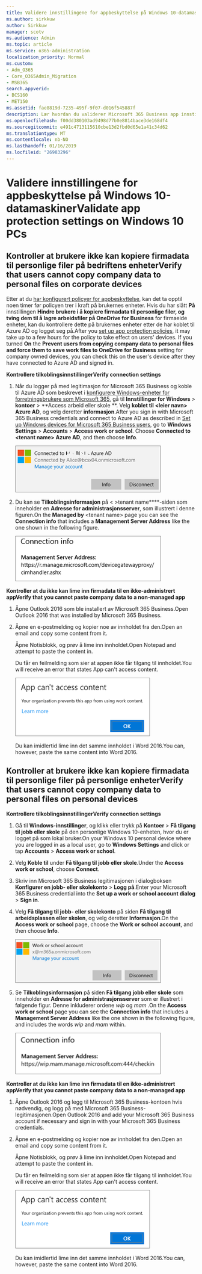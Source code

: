 ```yaml
---
title: Validere innstillingene for appbeskyttelse på Windows 10-datamaskiner
ms.author: sirkkuw
author: Sirkkuw
manager: scotv
ms.audience: Admin
ms.topic: article
ms.service: o365-administration
localization_priority: Normal
ms.custom:
- Adm_O365
- Core_O365Admin_Migration
- MSB365
search.appverid:
- BCS160
- MET150
ms.assetid: fae8819d-7235-495f-9f07-d016f545887f
description: Lær hvordan du validerer Microsoft 365 Business app innstillinger i Windows 10 enheter.
ms.openlocfilehash: f00dd380103ad9498d77b0e8814bace3de168df4
ms.sourcegitcommit: e491c4713115610cbe13d2fbd0d65e1a41c34d62
ms.translationtype: MT
ms.contentlocale: nb-NO
ms.lasthandoff: 01/16/2019
ms.locfileid: "26983296"
---
```

# <a name="validate-app-protection-settings-on-windows-10-pcs"></a><span data-ttu-id="6cc4c-103">Validere innstillingene for appbeskyttelse på Windows 10-datamaskiner</span><span class="sxs-lookup"><span data-stu-id="6cc4c-103">Validate app protection settings on Windows 10 PCs</span></span>

## <a name="verify-that-users-cannot-copy-company-data-to-personal-files-on-corporate-devices"></a><span data-ttu-id="6cc4c-104">Kontroller at brukere ikke kan kopiere firmadata til personlige filer på bedriftens enheter</span><span class="sxs-lookup"><span data-stu-id="6cc4c-104">Verify that users cannot copy company data to personal files on corporate devices</span></span>

<span data-ttu-id="6cc4c-p101">Etter at du [har konfigurert policyer for appbeskyttelse](protection-settings-for-windows-10-devices.md), kan det ta opptil noen timer før policyen trer i kraft på brukernes enheter. Hvis du har slått **På** innstillingen **Hindre brukere i å kopiere firmadata til personlige filer, og tving dem til å lagre arbeidsfiler på OneDrive for Business** for firmaeide enheter, kan du kontrollere dette på brukernes enheter etter de har koblet til Azure AD og logget seg på.</span><span class="sxs-lookup"><span data-stu-id="6cc4c-p101">After you [set up app protection policies](protection-settings-for-windows-10-devices.md), it may take up to a few hours for the policy to take effect on users' devices. If you turned **On** the **Prevent users from copying company data to personal files and force them to save work files to OneDrive for Business** setting for company owned devices, you can check this on the user's device after they have connected to Azure AD and signed in.</span></span> 
  
 <span data-ttu-id="6cc4c-107">**Kontrollere tilkoblingsinnstillinger**</span><span class="sxs-lookup"><span data-stu-id="6cc4c-107">**Verify connection settings**</span></span>
  
1. <span data-ttu-id="6cc4c-p102">Når du logger på med legitimasjon for Microsoft 365 Business og koble til Azure AD som beskrevet i [konfigurere Windows-enheter for forretningsbrukere som Microsoft 365](set-up-windows-devices.md), gå til **Innstillinger for Windows** \> **kontoer** \> \*\*Access arbeid eller skole \*\*. Velg **koblet til \<leier navn\> Azure AD**, og velg deretter **informasjon**.</span><span class="sxs-lookup"><span data-stu-id="6cc4c-p102">After you sign in with Microsoft 365 Business credentials and connect to Azure AD as described in [Set up Windows devices for Microsoft 365 Business users](set-up-windows-devices.md), go to **Windows Settings** \> **Accounts** \> **Access work or school**. Choose **Connected to \<tenant name\> Azure AD**, and then choose **Info**.</span></span>
    
    ![Click or tap Info on the Connected to Azure AD dialog.](media/a36ede2b-d1a0-4d4e-8ea7-af39b4b63890.png)
  
2. <span data-ttu-id="6cc4c-111">Du kan se **Tilkoblingsinformasjon** på \< \>tenant name\*\*\*\*-siden som inneholder en **Adresse for administrasjonsserver**, som illustrert i denne figuren.</span><span class="sxs-lookup"><span data-stu-id="6cc4c-111">On the **Managed by** \<tenant name\> page you can see the **Connection info** that includes a **Management Server Address** like the one shown in the following figure.</span></span> 
    
    ![Managed by page shows connection info of the device manager URL.](media/47515a8e-2d0c-4bea-99f0-6b2545b88a11.png)
  
 <span data-ttu-id="6cc4c-113">**Kontroller at du ikke kan lime inn firmadata til en ikke-administrert app**</span><span class="sxs-lookup"><span data-stu-id="6cc4c-113">**Verify that you cannot paste company data to a non-managed app**</span></span>
  
1. <span data-ttu-id="6cc4c-114">Åpne Outlook 2016 som ble installert av Microsoft 365 Business.</span><span class="sxs-lookup"><span data-stu-id="6cc4c-114">Open Outlook 2016 that was installed by Microsoft 365 Business.</span></span>
    
2. <span data-ttu-id="6cc4c-115">Åpne en e-postmelding og kopier noe av innholdet fra den.</span><span class="sxs-lookup"><span data-stu-id="6cc4c-115">Open an email and copy some content from it.</span></span>
    
    <span data-ttu-id="6cc4c-116">Åpne Notisblokk, og prøv å lime inn innholdet.</span><span class="sxs-lookup"><span data-stu-id="6cc4c-116">Open Notepad and attempt to paste the content in.</span></span>
    
    <span data-ttu-id="6cc4c-117">Du får en feilmelding som sier at appen ikke får tilgang til innholdet.</span><span class="sxs-lookup"><span data-stu-id="6cc4c-117">You will receive an error that states App can't access content.</span></span>
    
    ![A dialog that states app can't access content when you paste into an unmanaged app.](media/5e82b154-cf2f-43c8-ae80-b45d8ad80e56.png)
  
    <span data-ttu-id="6cc4c-119">Du kan imidlertid lime inn det samme innholdet i Word 2016.</span><span class="sxs-lookup"><span data-stu-id="6cc4c-119">You can, however, paste the same content into Word 2016.</span></span>
    
## <a name="verify-that-users-cannot-copy-company-data-to-personal-files-on-personal-devices"></a><span data-ttu-id="6cc4c-120">Kontroller at brukere ikke kan kopiere firmadata til personlige filer på personlige enheter</span><span class="sxs-lookup"><span data-stu-id="6cc4c-120">Verify that users cannot copy company data to personal files on personal devices</span></span>

 <span data-ttu-id="6cc4c-121">**Kontrollere tilkoblingsinnstillinger**</span><span class="sxs-lookup"><span data-stu-id="6cc4c-121">**Verify connection settings**</span></span>
  
1. <span data-ttu-id="6cc4c-122">Gå til **Windows-innstillinger**, og klikk eller trykk på **Kontoer** \> **Få tilgang til jobb eller skole** på den personlige Windows 10-enheten, hvor du er logget på som lokal bruker.</span><span class="sxs-lookup"><span data-stu-id="6cc4c-122">On your Windows 10 personal device where you are logged in as a local user, go to **Windows Settings** and click or tap **Accounts** \> **Access work or school**.</span></span>
    
2. <span data-ttu-id="6cc4c-123">Velg **Koble til** under **Få tilgang til jobb eller skole**.</span><span class="sxs-lookup"><span data-stu-id="6cc4c-123">Under the **Access work or school**, choose **Connect**.</span></span>
    
3. <span data-ttu-id="6cc4c-124">Skriv inn Microsoft 365 Business legitimasjonen i dialogboksen **Konfigurer en jobb- eller skolekonto** \> **Logg på**.</span><span class="sxs-lookup"><span data-stu-id="6cc4c-124">Enter your Microsoft 365 Business credential into the **Set up a work or school account dialog** \> **Sign in**.</span></span>
    
4. <span data-ttu-id="6cc4c-125">Velg **Få tilgang til jobb- eller skolekonto** på siden **Få tilgang til arbeidsplassen eller skolen**, og velg deretter **Informasjon**.</span><span class="sxs-lookup"><span data-stu-id="6cc4c-125">On the **Access work or school** page, choose the **Work or school account**, and then choose **Info**.</span></span>
    
    ![Click or tap Info on the Work or school account dalog.](media/63bd8b32-cb32-4afa-8ce0-6070ac403abc.png)
  
5. <span data-ttu-id="6cc4c-127">Se **Tilkoblingsinformasjon** på siden **Få tilgang jobb eller skole** som inneholder en **Adresse for administrasjonsserver** som er illustrert i følgende figur. Denne inkluderer ordene  *wip*  og  *mam*  .</span><span class="sxs-lookup"><span data-stu-id="6cc4c-127">On the **Access work or school** page you can see the **Connection info** that includes a **Management Server Address** like the one shown in the following figure, and includes the words  *wip*  and  *mam*  within.</span></span> 
    
    ![Managed by page shows connection info URL that includes the words mam and wpi.](media/abd4eaf4-44fa-4538-a3e8-1e0d331dfe1e.png)
  
 <span data-ttu-id="6cc4c-129">**Kontroller at du ikke kan lime inn firmadata til en ikke-administrert app**</span><span class="sxs-lookup"><span data-stu-id="6cc4c-129">**Verify that you cannot paste company data to a non-managed app**</span></span>
  
1. <span data-ttu-id="6cc4c-130">Åpne Outlook 2016 og legg til Microsoft 365 Business-kontoen hvis nødvendig, og logg på med Microsoft 365 Business-legitimasjonen.</span><span class="sxs-lookup"><span data-stu-id="6cc4c-130">Open Outlook 2016 and add your Microsoft 365 Business account if necessary and sign in with your Microsoft 365 Business credentials.</span></span>
    
2. <span data-ttu-id="6cc4c-131">Åpne en e-postmelding og kopier noe av innholdet fra den.</span><span class="sxs-lookup"><span data-stu-id="6cc4c-131">Open an email and copy some content from it.</span></span>
    
    <span data-ttu-id="6cc4c-132">Åpne Notisblokk, og prøv å lime inn innholdet.</span><span class="sxs-lookup"><span data-stu-id="6cc4c-132">Open Notepad and attempt to paste the content in.</span></span>
    
    <span data-ttu-id="6cc4c-133">Du får en feilmelding som sier at appen ikke får tilgang til innholdet.</span><span class="sxs-lookup"><span data-stu-id="6cc4c-133">You will receive an error that states App can't access content.</span></span>
    
    ![A dialog that states app can't access content when you paste into an unmanaged app.](media/5e82b154-cf2f-43c8-ae80-b45d8ad80e56.png)
  
    <span data-ttu-id="6cc4c-135">Du kan imidlertid lime inn det samme innholdet i Word 2016.</span><span class="sxs-lookup"><span data-stu-id="6cc4c-135">You can, however, paste the same content into Word 2016.</span></span>
    

